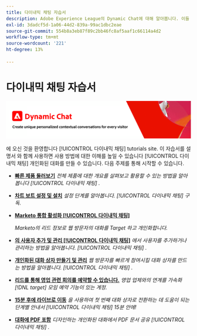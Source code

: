 ```yaml
---
title: 다이내믹 채팅 자습서
description: Adobe Experience League의 Dynamic Chat에 대해 알아봅니다. 이들 튜토리얼과 설명서를 통해 Dynamic Chat를 사용하여 맞춤형 대화를 만드는 방법에 대한 이해를 높이십시오.
exl-id: 3dadcf5d-1a06-44d2-839a-99ac1dbc2eae
source-git-commit: 554b8a3eb87f89c2bb46fc8af5aaf1c66114a4d2
workflow-type: tm+mt
source-wordcount: '221'
ht-degree: 13%

---
```


# 다이내믹 채팅 자습서

![](assets/dynamic-chat-header.png)

에 오신 것을 환영합니다 [!UICONTROL 다이내믹 채팅]  tutorials site. 이 자습서를 설명서 와 함께 사용하면 사용 방법에 대한 이해를 높일 수 있습니다 [!UICONTROL 다이내믹 채팅]  개인화된 대화를 만들 수 있습니다. 다음 주제를 통해 시작할 수 있습니다.

* **[빠른 제품 둘러보기](product-tour.md)**
   *전체 제품에 대한 개요를 살펴보고 활용할 수 있는 방법을 알아봅니다 [!UICONTROL 다이내믹 채팅] .*
* **[차트 보트 설정 및 설치](setup.md)**
   *설정 단계를 알아봅니다. [!UICONTROL 다이내믹 채팅]  구독.*
* **[Marketo 통합 활성화 [!UICONTROL 다이내믹 채팅]](marketo-integration.md)**

   *Marketo의 리드 정보로 웹 방문자의 대화를 Target 하고 개인화합니다.*
* **[의 사용자 추가 및 관리 [!UICONTROL 다이내믹 채팅]](user-management.md)**
   *에서 사용자를 추가하거나 관리하는 방법을 알아봅니다. [!UICONTROL 다이내믹 채팅] .*
* **[개인화된 대화 상자 만들기 및 관리](dialogue-management.md)**
   *웹 방문자를 빠르게 참여시킬 대화 상자를 만드는 방법을 알아봅니다. [!UICONTROL 다이내믹 채팅] .*
* **[리드를 통해 영업 관련 회의를 예약할 수 있습니다.](meeting-booking.md)**
   *영업 업체와의 연계를 가속화 [!DNL target] 모임 예약 기능이 있는 계정.*
* **[15분 후에 라이브로 이동](go-live-in-15-minutes.md)**
   *을 사용하여 첫 번째 대화 상자로 전환하는 데 도움이 되는 단계별 안내서 [!UICONTROL 다이내믹 채팅]  15분 안에!*
* **[대화에 PDF 포함](document-cloud-integration.md)**
   *디자인하는 개인화된 대화에서 PDF 문서 공유 [!UICONTROL 다이내믹 채팅] .*

